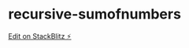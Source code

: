 # recursive-sumofnumbers

[Edit on StackBlitz ⚡️](https://stackblitz.com/edit/recursive-sumofnumbers)